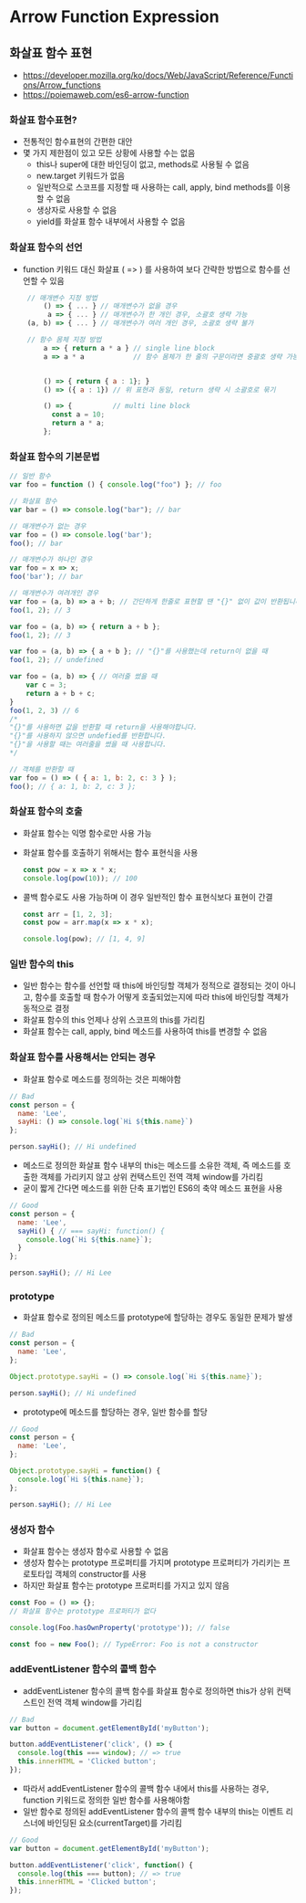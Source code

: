 # Arrow Function Expression

## 화살표 함수 표현

* https://developer.mozilla.org/ko/docs/Web/JavaScript/Reference/Functions/Arrow_functions
* https://poiemaweb.com/es6-arrow-function

### 화살표 함수표현?
- 전통적인 함수표현의 간편한 대안
- 몇 가지 제한점이 있고 모든 상황에 사용할 수는 없음
   - this나 super에 대한 바인딩이 없고, methods로 사용될 수 없음
   - new.target 키워드가 없음
   - 일반적으로 스코프를 지정할 때 사용하는 call, apply, bind methods를 이용할 수 없음
   - 생상자로 사용할 수 없음
   - yield를 화살표 함수 내부에서 사용할 수 없음

### 화살표 함수의 선언
- function 키워드 대신 화살표 ( => ) 를 사용하여 보다 간략한 방법으로 함수를 선언할 수 있음

   ```javascript
    // 매개변수 지정 방법
        () => { ... } // 매개변수가 없을 경우
         a => { ... } // 매개변수가 한 개인 경우, 소괄호 생략 가능
    (a, b) => { ... } // 매개변수가 여러 개인 경우, 소괄호 생략 불가

    // 함수 몸체 지정 방법
        a => { return a * a } // single line block
        a => a * a            // 함수 몸체가 한 줄의 구문이라면 중괄호 생략 가능하며 암묵적으로 return됨. 위 표현과 동일


        () => { return { a : 1}; }
        () => ({ a : 1}) // 위 표현과 동일, return 생략 시 소괄호로 묶기

        () => {          // multi line block
          const a = 10;
          return a * a;
        };
  ```


###  화살표 함수의 기본문법
```javascript
// 일반 함수
var foo = function () { console.log("foo") }; // foo

// 화살표 함수
var bar = () => console.log("bar"); // bar
```

```javascript
// 매개변수가 없는 경우
var foo = () => console.log('bar');
foo(); // bar

// 매개변수가 하나인 경우
var foo = x => x;
foo('bar'); // bar

// 매개변수가 여려개인 경우
var foo = (a, b) => a + b; // 간단하게 한줄로 표현할 땐 "{}" 없이 값이 반환됩니다.
foo(1, 2); // 3

var foo = (a, b) => { return a + b }; 
foo(1, 2); // 3

var foo = (a, b) => { a + b }; // "{}"를 사용했는데 return이 없을 때 
foo(1, 2); // undefined

var foo = (a, b) => { // 여러줄 썼을 때
	var c = 3;
	return a + b + c;
}
foo(1, 2, 3) // 6
/*
"{}"를 사용하면 값을 반환할 때 return을 사용해야합니다.
"{}"를 사용하지 않으면 undefied를 반환합니다.
"{}"을 사용할 때는 여러줄을 썼을 때 사용합니다.
*/

// 객체를 반환할 때
var foo = () => ( { a: 1, b: 2, c: 3 } );
foo(); // { a: 1, b: 2, c: 3 };
```


### 화살표 함수의 호출
- 화살표 함수는 익명 함수로만 사용 가능
- 화살표 함수를 호출하기 위해서는 함수 표현식을 사용

   ```javascript
   const pow = x => x * x;
   console.log(pow(10)); // 100
  ```

- 콜백 함수로도 사용 가능하며 이 경우 일반적인 함수 표현식보다 표현이 간결
   ```javascript
   const arr = [1, 2, 3];
   const pow = arr.map(x => x * x);

   console.log(pow); // [1, 4, 9]
   ```

### 일반 함수의 this
* 일반 함수는 함수를 선언할 때 this에 바인딩할 객체가 정적으로 결정되는 것이 아니고, 함수를 호출할 때 함수가 어떻게 호출되었는지에 따라 this에 바인딩할 객체가 동적으로 결정
* 화살표 함수의 this 언제나 상위 스코프의 this를 가리킴
* 화살표 함수는 call, apply, bind 메소드를 사용하여 this를 변경할 수 없음

### 화살표 함수를 사용해서는 안되는 경우
* 화살표 함수로 메소드를 정의하는 것은 피해야함
```javascript
// Bad
const person = {
  name: 'Lee',
  sayHi: () => console.log(`Hi ${this.name}`)
};

person.sayHi(); // Hi undefined
```
* 메소드로 정의한 화살표 함수 내부의 this는 메소드를 소유한 객체, 즉 메소드를 호출한 객체를 가리키지 않고 상위 컨택스트인 전역 객체 window를 가리킴
* 굳이 짧게 간다면 메소드를 위한 단축 표기법인 ES6의 축약 메소드 표현을 사용

```javascript
// Good
const person = {
  name: 'Lee',
  sayHi() { // === sayHi: function() {
    console.log(`Hi ${this.name}`);
  }
};

person.sayHi(); // Hi Lee
```
### prototype
* 화살표 함수로 정의된 메소드를 prototype에 할당하는 경우도 동일한 문제가 발생
```javascript
// Bad
const person = {
  name: 'Lee',
};

Object.prototype.sayHi = () => console.log(`Hi ${this.name}`);

person.sayHi(); // Hi undefined
```
* prototype에 메소드를 할당하는 경우, 일반 함수를 할당
```javascript
// Good
const person = {
  name: 'Lee',
};

Object.prototype.sayHi = function() {
  console.log(`Hi ${this.name}`);
};

person.sayHi(); // Hi Lee
```

### 생성자 함수
* 화살표 함수는 생성자 함수로 사용할 수 없음
* 생성자 함수는 prototype 프로퍼티를 가지며 prototype 프로퍼티가 가리키는 프로토타입 객체의 constructor를 사용
* 하지만 화살표 함수는 prototype 프로퍼티를 가지고 있지 않음
```javascript
const Foo = () => {};
// 화살표 함수는 prototype 프로퍼티가 없다

console.log(Foo.hasOwnProperty('prototype')); // false

const foo = new Foo(); // TypeError: Foo is not a constructor
````
### addEventListener 함수의 콜백 함수
* addEventListener 함수의 콜백 함수를 화살표 함수로 정의하면 this가 상위 컨택스트인 전역 객체 window를 가리킴
```javascript
// Bad
var button = document.getElementById('myButton');

button.addEventListener('click', () => {
  console.log(this === window); // => true
  this.innerHTML = 'Clicked button';
});
````
* 따라서 addEventListener 함수의 콜백 함수 내에서 this를 사용하는 경우, function 키워드로 정의한 일반 함수를 사용해야함
* 일반 함수로 정의된 addEventListener 함수의 콜백 함수 내부의 this는 이벤트 리스너에 바인딩된 요소(currentTarget)를 가리킴

```javascript
// Good
var button = document.getElementById('myButton');

button.addEventListener('click', function() {
  console.log(this === button); // => true
  this.innerHTML = 'Clicked button';
});
```

